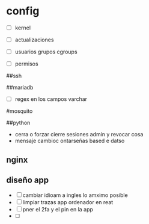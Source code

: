 
# config


- [ ] kernel
- [ ] actualizaciones
- [ ] usuarios grupos cgroups
- [ ] permisos


##ssh

##mariadb

- [  ] regex en los campos varchar

#mosquito

##python
- cerra o forzar cierre sesiones admin y revocar cosa
- mensaje cambioc ontarseñas based e datso
## nginx


## diseño app

- [ ] cambiar idioam a ingles lo amximo posible
- [ ] limpiar trazas app ordenador en reat
- [ ] pner el 2fa y el pin en la app
- [ ] 
